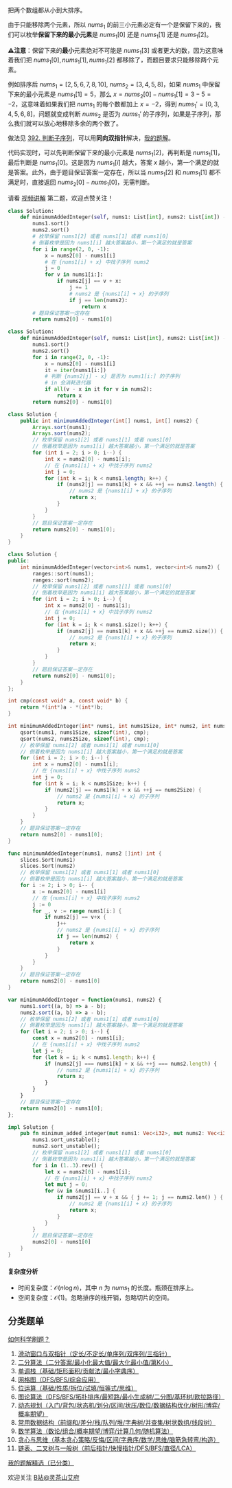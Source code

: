 把两个数组都从小到大排序。

由于只能移除两个元素，所以 $\textit{nums}_1$ 的前三小元素必定有一个是保留下来的，我们可以枚举**保留下来的最小元素**是 $\textit{nums}_1[0]$ 还是 $\textit{nums}_1[1]$ 还是 $\textit{nums}_1[2]$。

⚠**注意**：保留下来的**最小**元素绝对不可能是 $\textit{nums}_1[3]$ 或者更大的数，因为这意味着我们把 $\textit{nums}_1[0],\textit{nums}_1[1],\textit{nums}_1[2]$ 都移除了，而题目要求只能移除两个元素。

例如排序后 $\textit{nums}_1=[2, 5, 6, 7, 8, 10],\ \textit{nums}_2 = [3, 4, 5, 8]$，如果 $\textit{nums}_1$ 中保留下来的最小元素是 $\textit{nums}_1[1]=5$，那么 $x = \textit{nums}_2[0] - \textit{nums}_1[1] = 3-5=-2$，这意味着如果我们把 $\textit{nums}_1$ 的每个数都加上 $x=-2$，得到 $\textit{nums}_1'=[0,3,4,5,6,8]$，问题就变成判断 $\textit{nums}_2$ 是否为 $\textit{nums}_1'$ 的子序列，如果是子序列，那么我们就可以放心地移除多余的两个数了。

做法见 [392. 判断子序列](https://leetcode.cn/problems/is-subsequence/)，可以用**同向双指针**解决，[我的题解](https://leetcode.cn/problems/is-subsequence/solution/jian-ji-xie-fa-pythonjavaccgojsrust-by-e-mz22/)。

代码实现时，可以先判断保留下来的最小元素是 $\textit{nums}_1[2]$，再判断是 $\textit{nums}_1[1]$，最后判断是 $\textit{nums}_1[0]$。这是因为 $\textit{nums}_1[i]$ 越大，答案 $x$ 越小，第一个满足的就是答案。此外，由于题目保证答案一定存在，所以当 $\textit{nums}_1[2]$ 和 $\textit{nums}_1[1]$ 都不满足时，直接返回 $\textit{nums}_2[0] - \textit{nums}_1[0]$，无需判断。

请看 [视频讲解](https://www.bilibili.com/video/BV1Pw4m1C79N/) 第二题，欢迎点赞关注！

```py [sol-Python3]
class Solution:
    def minimumAddedInteger(self, nums1: List[int], nums2: List[int]) -> int:
        nums1.sort()
        nums2.sort()
        # 枚举保留 nums1[2] 或者 nums1[1] 或者 nums1[0]
        # 倒着枚举是因为 nums1[i] 越大答案越小，第一个满足的就是答案
        for i in range(2, 0, -1):
            x = nums2[0] - nums1[i]
            # 在 {nums1[i] + x} 中找子序列 nums2
            j = 0
            for v in nums1[i:]:
                if nums2[j] == v + x:
                    j += 1
                    # nums2 是 {nums1[i] + x} 的子序列
                    if j == len(nums2):
                        return x
        # 题目保证答案一定存在
        return nums2[0] - nums1[0]
```

```py [sol-Python3 iter]
class Solution:
    def minimumAddedInteger(self, nums1: List[int], nums2: List[int]) -> int:
        nums1.sort()
        nums2.sort()
        for i in range(2, 0, -1):
            x = nums2[0] - nums1[i]
            it = iter(nums1[i:])
            # 判断 {nums2[j] - x} 是否为 nums1[i:] 的子序列
            # in 会消耗迭代器
            if all(v - x in it for v in nums2):
                return x
        return nums2[0] - nums1[0]
```

```java [sol-Java]
class Solution {
    public int minimumAddedInteger(int[] nums1, int[] nums2) {
        Arrays.sort(nums1);
        Arrays.sort(nums2);
        // 枚举保留 nums1[2] 或者 nums1[1] 或者 nums1[0]
        // 倒着枚举是因为 nums1[i] 越大答案越小，第一个满足的就是答案
        for (int i = 2; i > 0; i--) {
            int x = nums2[0] - nums1[i];
            // 在 {nums1[i] + x} 中找子序列 nums2
            int j = 0;
            for (int k = i; k < nums1.length; k++) {
                if (nums2[j] == nums1[k] + x && ++j == nums2.length) {
                    // nums2 是 {nums1[i] + x} 的子序列
                    return x;
                }
            }
        }
        // 题目保证答案一定存在
        return nums2[0] - nums1[0];
    }
}
```

```cpp [sol-C++]
class Solution {
public:
    int minimumAddedInteger(vector<int>& nums1, vector<int>& nums2) {
        ranges::sort(nums1);
        ranges::sort(nums2);
        // 枚举保留 nums1[2] 或者 nums1[1] 或者 nums1[0]
        // 倒着枚举是因为 nums1[i] 越大答案越小，第一个满足的就是答案
        for (int i = 2; i > 0; i--) {
            int x = nums2[0] - nums1[i];
            // 在 {nums1[i] + x} 中找子序列 nums2
            int j = 0;
            for (int k = i; k < nums1.size(); k++) {
                if (nums2[j] == nums1[k] + x && ++j == nums2.size()) {
                    // nums2 是 {nums1[i] + x} 的子序列
                    return x;
                }
            }
        }
        // 题目保证答案一定存在
        return nums2[0] - nums1[0];
    }
};
```

```c [sol-C]
int cmp(const void* a, const void* b) {
    return *(int*)a - *(int*)b;
}

int minimumAddedInteger(int* nums1, int nums1Size, int* nums2, int nums2Size) {
    qsort(nums1, nums1Size, sizeof(int), cmp);
    qsort(nums2, nums2Size, sizeof(int), cmp);
    // 枚举保留 nums1[2] 或者 nums1[1] 或者 nums1[0]
    // 倒着枚举是因为 nums1[i] 越大答案越小，第一个满足的就是答案
    for (int i = 2; i > 0; i--) {
        int x = nums2[0] - nums1[i];
        // 在 {nums1[i] + x} 中找子序列 nums2
        int j = 0;
        for (int k = i; k < nums1Size; k++) {
            if (nums2[j] == nums1[k] + x && ++j == nums2Size) {
                // nums2 是 {nums1[i] + x} 的子序列
                return x;
            }
        }
    }
    // 题目保证答案一定存在
    return nums2[0] - nums1[0];
}
```

```go [sol-Go]
func minimumAddedInteger(nums1, nums2 []int) int {
	slices.Sort(nums1)
	slices.Sort(nums2)
	// 枚举保留 nums1[2] 或者 nums1[1] 或者 nums1[0]
	// 倒着枚举是因为 nums1[i] 越大答案越小，第一个满足的就是答案
	for i := 2; i > 0; i-- {
		x := nums2[0] - nums1[i]
		// 在 {nums1[i] + x} 中找子序列 nums2
		j := 0
		for _, v := range nums1[i:] {
			if nums2[j] == v+x {
				j++
				// nums2 是 {nums1[i] + x} 的子序列
				if j == len(nums2) {
					return x
				}
			}
		}
	}
	// 题目保证答案一定存在
	return nums2[0] - nums1[0]
}
```

```js [sol-JS]
var minimumAddedInteger = function(nums1, nums2) {
    nums1.sort((a, b) => a - b);
    nums2.sort((a, b) => a - b);
    // 枚举保留 nums1[2] 或者 nums1[1] 或者 nums1[0]
    // 倒着枚举是因为 nums1[i] 越大答案越小，第一个满足的就是答案
    for (let i = 2; i > 0; i--) {
        const x = nums2[0] - nums1[i];
        // 在 {nums1[i] + x} 中找子序列 nums2
        let j = 0;
        for (let k = i; k < nums1.length; k++) {
            if (nums2[j] === nums1[k] + x && ++j === nums2.length) {
                // nums2 是 {nums1[i] + x} 的子序列
                return x;
            }
        }
    }
    // 题目保证答案一定存在
    return nums2[0] - nums1[0];
};
```

```rust [sol-Rust]
impl Solution {
    pub fn minimum_added_integer(mut nums1: Vec<i32>, mut nums2: Vec<i32>) -> i32 {
        nums1.sort_unstable();
        nums2.sort_unstable();
        // 枚举保留 nums1[2] 或者 nums1[1] 或者 nums1[0]
        // 倒着枚举是因为 nums1[i] 越大答案越小，第一个满足的就是答案
        for i in (1..3).rev() {
            let x = nums2[0] - nums1[i];
            // 在 {nums1[i] + x} 中找子序列 nums2
            let mut j = 0;
            for &v in &nums1[i..] {
                if nums2[j] == v + x && { j += 1; j == nums2.len() } {
                    // nums2 是 {nums1[i] + x} 的子序列
                    return x;
                }
            }
        }
        // 题目保证答案一定存在
        nums2[0] - nums1[0]
    }
}
```

#### 复杂度分析

- 时间复杂度：$\mathcal{O}(n\log n)$，其中 $n$ 为 $\textit{nums}_1$ 的长度。瓶颈在排序上。
- 空间复杂度：$\mathcal{O}(1)$。忽略排序的栈开销，忽略切片的空间。

## 分类题单

[如何科学刷题？](https://leetcode.cn/circle/discuss/RvFUtj/)

1. [滑动窗口与双指针（定长/不定长/单序列/双序列/三指针）](https://leetcode.cn/circle/discuss/0viNMK/)
2. [二分算法（二分答案/最小化最大值/最大化最小值/第K小）](https://leetcode.cn/circle/discuss/SqopEo/)
3. [单调栈（基础/矩形面积/贡献法/最小字典序）](https://leetcode.cn/circle/discuss/9oZFK9/)
4. [网格图（DFS/BFS/综合应用）](https://leetcode.cn/circle/discuss/YiXPXW/)
5. [位运算（基础/性质/拆位/试填/恒等式/思维）](https://leetcode.cn/circle/discuss/dHn9Vk/)
6. [图论算法（DFS/BFS/拓扑排序/最短路/最小生成树/二分图/基环树/欧拉路径）](https://leetcode.cn/circle/discuss/01LUak/)
7. [动态规划（入门/背包/状态机/划分/区间/状压/数位/数据结构优化/树形/博弈/概率期望）](https://leetcode.cn/circle/discuss/tXLS3i/)
8. [常用数据结构（前缀和/差分/栈/队列/堆/字典树/并查集/树状数组/线段树）](https://leetcode.cn/circle/discuss/mOr1u6/)
9. [数学算法（数论/组合/概率期望/博弈/计算几何/随机算法）](https://leetcode.cn/circle/discuss/IYT3ss/)
10. [贪心与思维（基本贪心策略/反悔/区间/字典序/数学/思维/脑筋急转弯/构造）](https://leetcode.cn/circle/discuss/g6KTKL/)
11. [链表、二叉树与一般树（前后指针/快慢指针/DFS/BFS/直径/LCA）](https://leetcode.cn/circle/discuss/K0n2gO/)

[我的题解精选（已分类）](https://github.com/EndlessCheng/codeforces-go/blob/master/leetcode/SOLUTIONS.md)

欢迎关注 [B站@灵茶山艾府](https://space.bilibili.com/206214)
